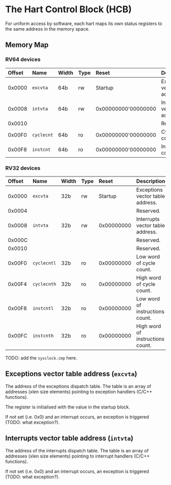 # The Hart Control Block (HCB)

For uniform access by software, each hart maps its own status registers to the same address in the memory space.

## Memory Map

### RV64 devices

| Offset | Name | Width | Type | Reset | Description | 
|:-------|:-----|:------|:-----|:------|-------------|
| 0x0000 | `excvta` | 64b | rw | Startup | Exceptions vector table address.  |
| 0x0008 | `intvta` | 64b | rw | 0x00000000'00000000 | Interrupts vector table address.  |
| 0x0010 | | | | | Reserved.  |
| 0x00F0 | `cyclecnt` | 64b | ro | 0x00000000'00000000 | Cycle count. |
| 0x00F8 | `instcnt` | 64b | ro | 0x00000000'00000000 | Instructions count. |

### RV32 devices

| Offset | Name | Width | Type | Reset | Description | 
|:-------|:-----|:------|:-----|:------|-------------|
| 0x0000 | `excvta` | 32b | rw | Startup | Exceptions vector table address.  |
| 0x0004 | | | | | Reserved.  |
| 0x0008 | `intvta` | 32b | rw | 0x00000000 | Interrupts vector table address.  |
| 0x000C | | | | | Reserved.  |
| 0x0010 | | | | | Reserved.  |
| 0x00F0 | `cyclecntl` | 32b | ro | 0x00000000 | Low word of cycle count. |
| 0x00F4 | `cyclecnth` | 32b | ro | 0x00000000 | High word of cycle count. |
| 0x00F8 | `instcntl` | 32b | ro | 0x00000000 | Low word of instructions count. |
| 0x00FC | `instcnth` | 32b | ro | 0x00000000 | High word of instructions count. |

TODO: add the `sysclock.cmp` here.

## Exceptions vector table address (`excvta`)

The address of the exceptions dispatch table. The table is an array of addresses (xlen size elements) pointing to exception handlers (C/C++ functions).

The register is initialised with the value in the startup block.

If not set (i.e. 0x0) and an interrupt occurs, an exception is triggered (TODO: what exception?).

## Interrupts vector table address (`intvta`)

The address of the interrupts dispatch table. The table is an array of addresses (xlen size elements) pointing to interrupt handlers (C/C++ functions).

If not set (i.e. 0x0) and an interrupt occurs, an exception is triggered (TODO: what exception?).
